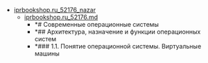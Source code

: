 - <a href = "E:\Node_projects\Node_Way\NBase\_Md\_Index\_TGUniversitet\I_kurs\++Архитектура_компьютеров_и_операционные_системы\_pdf\iprbookshop.ru_52176_nazar\cat.iprbookshop.ru_52176_nazar\dir.iprbookshop.ru_52176_nazar.md">iprbookshop.ru_52176_nazar</a>
    - <a href = "E:\Node_projects\Node_Way\NBase\_Md\_Index\_TGUniversitet\I_kurs\++Архитектура_компьютеров_и_операционные_системы\_pdf\iprbookshop.ru_52176_nazar\iprbookshop.ru_52176.md">iprbookshop.ru_52176.md</a>
        - *# Современные операционные системы
        - *## Архитектура, назначение и функции операционных систем
        - *### 1.1. Понятие операционной системы. Виртуальные машины
